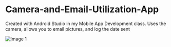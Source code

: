 # Camera-and-Email-Utilization-App
Created with Android Studio in my Mobile App Development class. Uses the camera, allows you to email pictures, and log the date sent

<img
  src="/Users/loganmichael/Documents/Pictures/CameraEmailApp1.png"
  alt="Image 1"
  title="Image 1"
  style="display: inline-block; margin: 0 auto; max-width: 300px">
